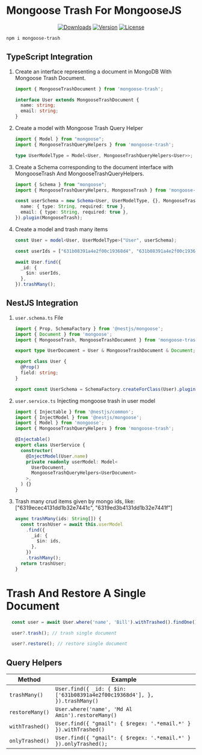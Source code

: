 # Mongoose Trash For MongooseJS
<p align="center">
  <a href="https://npmcharts.com/compare/mongoose-trash?minimal=true"><img src="https://img.shields.io/npm/dm/mongoose-trash.svg?sanitize=true" alt="Downloads"></a>
  <a href="https://www.npmjs.com/package/mongoose-trash"><img src="https://img.shields.io/npm/v/mongoose-trash.svg?sanitize=true" alt="Version"></a>
  <a href="https://www.npmjs.com/package/mongoose-trash"><img src="https://img.shields.io/npm/l/mongoose-trash.svg?sanitize=true" alt="License"></a>
</p>

```sh
npm i mongoose-trash
```

## TypeScript Integration
1. Create an interface representing a document in MongoDB With Mongoose Trash Document.

    ```typescript
    import { MongooseTrashDocument } from 'mongoose-trash';

    interface User extends MongooseTrashDocument {
      name: string;
      email: string;
    }
    ```
2. Create a model with Mongoose Trash Query Helper 
    ```typescript
    import { Model } from "mongoose";
    import { MongooseTrashQueryHelpers } from 'mongoose-trash';

    type UserModelType = Model<User, MongooseTrashQueryHelpers<User>>;
    ```
3. Create a Schema corresponding to the document interface with MongooseTrash And MongooseTrashQueryHelpers.
    ```typescript
    import { Schema } from "mongoose";
    import { MongooseTrashQueryHelpers, MongooseTrash } from 'mongoose-trash';

    const userSchema = new Schema<User, UserModelType, {}, MongooseTrashQueryHelpers<User>>({
      name: { type: String, required: true },
      email: { type: String, required: true },
    }).plugin(MongooseTrash);
    ```
4. Create a model and trash many items
    ```typescript
    const User = model<User, UserModelType>("User", userSchema);

    const userIds = ["631b08391a4e2f00c19368d4", "631b08391a4e2f00c19368d6"];

    await User.find({
      _id: {
        $in: userIds,
      },
    }).trashMany();
    ```


## NestJS Integration

1. `user.schema.ts` File
    ```typescript 
    import { Prop, SchemaFactory } from '@nestjs/mongoose';
    import { Document } from 'mongoose';
    import { MongooseTrash, MongooseTrashDocument } from 'mongoose-trash';

    export type UserDocument = User & MongooseTrashDocument & Document;

    export class User {
      @Prop()
      field: string;
    }

    export const UserSchema = SchemaFactory.createForClass(User).plugin(MongooseTrash);

    ```
2. `user.service.ts` Injecting mongoose trash in user model

    ```typescript
    import { Injectable } from '@nestjs/common';
    import { InjectModel } from '@nestjs/mongoose';
    import { Model } from 'mongoose';
    import { MongooseTrashQueryHelpers } from 'mongoose-trash';

    @Injectable()
    export class UserService {
      constructor(
        @InjectModel(User.name)
        private readonly userModel: Model<
          UserDocument,
          MongooseTrashQueryHelpers<UserDocument>
        >,
      ) {}
    }
    ```
3. Trash many crud items given by mongo ids, like: ["6319ecec4131dd1b32e7441c", "6319ed3b4131dd1b32e7441f"]
    ```typescript
    async trashMany(ids: String[]) {
      const trashUser = await this.userModel
        .find({
          _id: {
            $in: ids,
          },
        })
        .trashMany();
      return trashUser;
    }
    ```

# Trash And Restore A Single Document

  ```typescript
    const user = await User.where('name', 'Bill').withTrashed().findOne();

    user?.trash(); // trash single document

    user?.restore(); // restore single document
  ```


## Query Helpers

| Method                | Example                                              |
| ------------------------ | ---------------------------------------------------- |
| `trashMany()` | ``` User.find({ _id: { $in: ['631b08391a4e2f00c19368d4'], }, }).trashMany() ``` |
| `restoreMany()` | `User.where('name', 'Md Al Amin').restoreMany()`       |
| `withTrashed()` | `User.find({ "gmail": { $regex: '.*email.*' } }).withTrashed()` |
| `onlyTrashed()` | `User.find({ "gmail": { $regex: '.*email.*' } }).onlyTrashed();` |